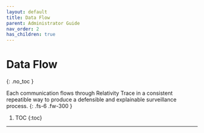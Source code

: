 ```yaml
---
layout: default
title: Data Flow
parent: Administrator Guide
nav_order: 2
has_children: true
---
```


# Data Flow
{: .no_toc }


Each communication flows through Relativity Trace in a consistent repeatible way to produce a defensible and explainable surveillance process.
{: .fs-6 .fw-300 }

1. TOC
{:toc}

---


